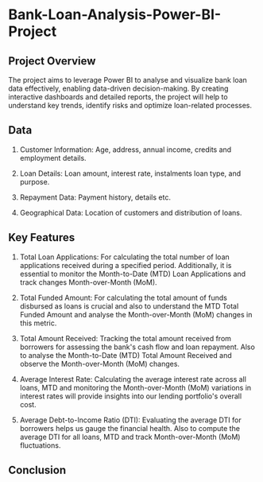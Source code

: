 # Bank-Loan-Analysis-Power-BI-Project

## Project Overview

The project aims to leverage Power BI to analyse and visualize bank loan data effectively, enabling data-driven decision-making. By creating interactive dashboards and detailed reports, the project will help to understand key trends, identify risks and optimize loan-related processes.

## Data

1.	Customer Information: Age, address, annual income, credits and employment details.
   
2.	Loan Details: Loan amount, interest rate, instalments loan type, and purpose.
   
3.	Repayment Data: Payment history, details etc.
   
4.	Geographical Data: Location of customers and distribution of loans.

## Key Features

1.	Total Loan Applications: For calculating the total number of loan applications received during a specified period. Additionally, it is essential to monitor the Month-to-Date (MTD) Loan Applications and track changes Month-over-Month (MoM).
   
2.	Total Funded Amount: For calculating the total amount of funds disbursed as loans is crucial and also to understand the MTD Total Funded Amount and analyse the Month-over-Month (MoM) changes in this metric.
   
3.	Total Amount Received: Tracking the total amount received from borrowers for assessing the bank's cash flow and loan repayment. Also to analyse the Month-to-Date (MTD) Total Amount Received and observe the Month-over-Month (MoM) changes.
   
4.	Average Interest Rate: Calculating the average interest rate across all loans, MTD and monitoring the Month-over-Month (MoM) variations in interest rates will provide insights into our lending portfolio's overall cost.
   
5.	Average Debt-to-Income Ratio (DTI): Evaluating the average DTI for borrowers helps us gauge the financial health. Also to compute the average DTI for all loans, MTD and track Month-over-Month (MoM) fluctuations.

## Conclusion
